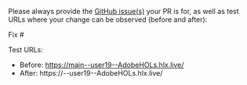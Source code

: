 Please always provide the [GitHub issue(s)](../issues) your PR is for, as well as test URLs where your change can be observed (before and after):

Fix #<gh-issue-id>

Test URLs:
- Before: https://main--user19--AdobeHOLs.hlx.live/
- After: https://<branch>--user19--AdobeHOLs.hlx.live/
